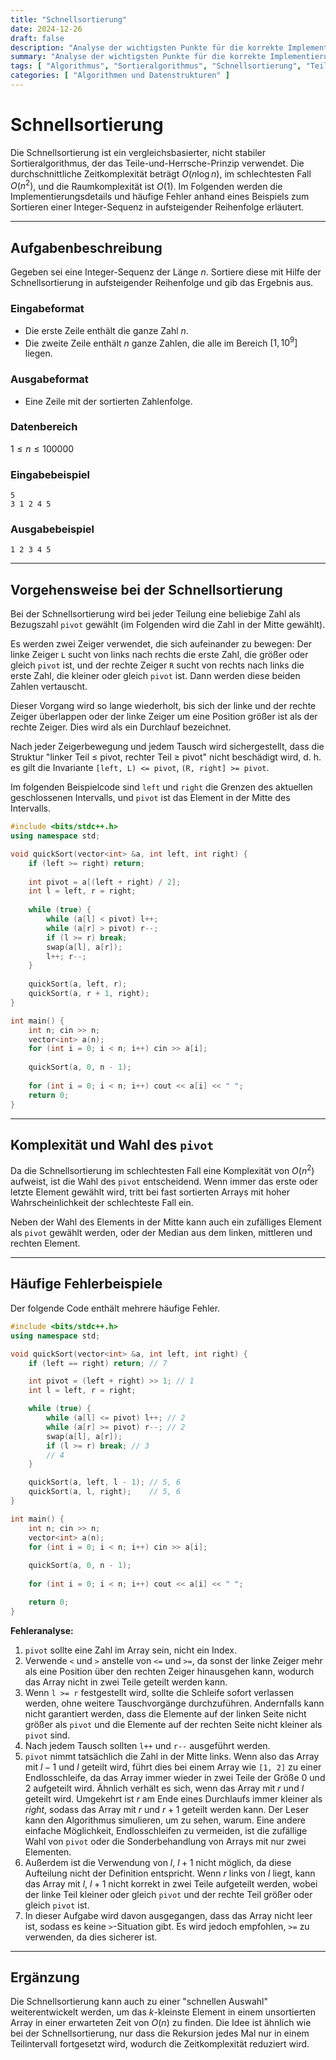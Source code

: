 ```yaml
---
title: "Schnellsortierung"
date: 2024-12-26
draft: false
description: "Analyse der wichtigsten Punkte für die korrekte Implementierung des Schnellsortierungsalgorithmus."
summary: "Analyse der wichtigsten Punkte für die korrekte Implementierung des Schnellsortierungsalgorithmus."
tags: [ "Algorithmus", "Sortieralgorithmus", "Schnellsortierung", "Teile-und-Herrsche-Algorithmus" ]
categories: [ "Algorithmen und Datenstrukturen" ]
---
```


# Schnellsortierung

Die Schnellsortierung ist ein vergleichsbasierter, nicht stabiler Sortieralgorithmus, der das Teile-und-Herrsche-Prinzip verwendet. Die durchschnittliche Zeitkomplexität beträgt $O(n\log n)$, im schlechtesten Fall $O(n^2)$, und die Raumkomplexität ist $O(1)$. Im Folgenden werden die Implementierungsdetails und häufige Fehler anhand eines Beispiels zum Sortieren einer Integer-Sequenz in aufsteigender Reihenfolge erläutert.

---

## Aufgabenbeschreibung

Gegeben sei eine Integer-Sequenz der Länge $n$. Sortiere diese mit Hilfe der Schnellsortierung in aufsteigender Reihenfolge und gib das Ergebnis aus.

### Eingabeformat

- Die erste Zeile enthält die ganze Zahl $n$.
- Die zweite Zeile enthält $n$ ganze Zahlen, die alle im Bereich $[1,10^9]$ liegen.

### Ausgabeformat

- Eine Zeile mit der sortierten Zahlenfolge.

### Datenbereich

$1 \leq n \leq 100000$

### Eingabebeispiel

```
5
3 1 2 4 5
```

### Ausgabebeispiel

```
1 2 3 4 5
```

---

## Vorgehensweise bei der Schnellsortierung

Bei der Schnellsortierung wird bei jeder Teilung eine beliebige Zahl als Bezugszahl `pivot` gewählt (im Folgenden wird die Zahl in der Mitte gewählt).

Es werden zwei Zeiger verwendet, die sich aufeinander zu bewegen: Der linke Zeiger `L` sucht von links nach rechts die erste Zahl, die größer oder gleich `pivot` ist, und der rechte Zeiger `R` sucht von rechts nach links die erste Zahl, die kleiner oder gleich `pivot` ist. Dann werden diese beiden Zahlen vertauscht.

Dieser Vorgang wird so lange wiederholt, bis sich der linke und der rechte Zeiger überlappen oder der linke Zeiger um eine Position größer ist als der rechte Zeiger. Dies wird als ein Durchlauf bezeichnet.

Nach jeder Zeigerbewegung und jedem Tausch wird sichergestellt, dass die Struktur "linker Teil ≤ pivot, rechter Teil ≥ pivot" nicht beschädigt wird, d. h. es gilt die Invariante `[left, L) <= pivot`, `(R, right] >= pivot`.

Im folgenden Beispielcode sind `left` und `right` die Grenzen des aktuellen geschlossenen Intervalls, und `pivot` ist das Element in der Mitte des Intervalls.

```cpp
#include <bits/stdc++.h>
using namespace std;

void quickSort(vector<int> &a, int left, int right) {
    if (left >= right) return;
    
    int pivot = a[(left + right) / 2];
    int l = left, r = right;
    
    while (true) {
        while (a[l] < pivot) l++;
        while (a[r] > pivot) r--;
        if (l >= r) break;
        swap(a[l], a[r]);
        l++; r--;
    }
    
    quickSort(a, left, r);
    quickSort(a, r + 1, right);
}

int main() {
    int n; cin >> n;
    vector<int> a(n);
    for (int i = 0; i < n; i++) cin >> a[i];
    
    quickSort(a, 0, n - 1);
    
    for (int i = 0; i < n; i++) cout << a[i] << " ";
    return 0;
}
```

---

## Komplexität und Wahl des `pivot`

Da die Schnellsortierung im schlechtesten Fall eine Komplexität von $O(n^2)$ aufweist, ist die Wahl des `pivot` entscheidend. Wenn immer das erste oder letzte Element gewählt wird, tritt bei fast sortierten Arrays mit hoher Wahrscheinlichkeit der schlechteste Fall ein.

Neben der Wahl des Elements in der Mitte kann auch ein zufälliges Element als `pivot` gewählt werden, oder der Median aus dem linken, mittleren und rechten Element.

---

## Häufige Fehlerbeispiele

Der folgende Code enthält mehrere häufige Fehler.

```cpp
#include <bits/stdc++.h>
using namespace std;

void quickSort(vector<int> &a, int left, int right) {
    if (left == right) return; // 7

    int pivot = (left + right) >> 1; // 1
    int l = left, r = right;

    while (true) {
        while (a[l] <= pivot) l++; // 2
        while (a[r] >= pivot) r--; // 2
        swap(a[l], a[r]);
        if (l >= r) break; // 3
        // 4
    }

    quickSort(a, left, l - 1); // 5, 6
    quickSort(a, l, right);    // 5, 6
}

int main() {
    int n; cin >> n;
    vector<int> a(n);
    for (int i = 0; i < n; i++) cin >> a[i];
    
    quickSort(a, 0, n - 1);
    
    for (int i = 0; i < n; i++) cout << a[i] << " ";

    return 0;
}
```

**Fehleranalyse:**

1. `pivot` sollte eine Zahl im Array sein, nicht ein Index.
2. Verwende `<` und `>` anstelle von `<=` und `>=`, da sonst der linke Zeiger mehr als eine Position über den rechten Zeiger hinausgehen kann, wodurch das Array nicht in zwei Teile geteilt werden kann.
3. Wenn `l >= r` festgestellt wird, sollte die Schleife sofort verlassen werden, ohne weitere Tauschvorgänge durchzuführen. Andernfalls kann nicht garantiert werden, dass die Elemente auf der linken Seite nicht größer als `pivot` und die Elemente auf der rechten Seite nicht kleiner als `pivot` sind.
4. Nach jedem Tausch sollten `l++` und `r--` ausgeführt werden.
5. `pivot` nimmt tatsächlich die Zahl in der Mitte links. Wenn also das Array mit $l - 1$ und $l$ geteilt wird, führt dies bei einem Array wie `[1, 2]` zu einer Endlosschleife, da das Array immer wieder in zwei Teile der Größe 0 und 2 aufgeteilt wird. Ähnlich verhält es sich, wenn das Array mit $r$ und $l$ geteilt wird. Umgekehrt ist $r$ am Ende eines Durchlaufs immer kleiner als $right$, sodass das Array mit $r$ und $r+1$ geteilt werden kann. Der Leser kann den Algorithmus simulieren, um zu sehen, warum. Eine andere einfache Möglichkeit, Endlosschleifen zu vermeiden, ist die zufällige Wahl von `pivot` oder die Sonderbehandlung von Arrays mit nur zwei Elementen.
6. Außerdem ist die Verwendung von $l$, $l+1$ nicht möglich, da diese Aufteilung nicht der Definition entspricht. Wenn $r$ links von $l$ liegt, kann das Array mit $l$, $l+1$ nicht korrekt in zwei Teile aufgeteilt werden, wobei der linke Teil kleiner oder gleich `pivot` und der rechte Teil größer oder gleich `pivot` ist.
7. In dieser Aufgabe wird davon ausgegangen, dass das Array nicht leer ist, sodass es keine `>`-Situation gibt. Es wird jedoch empfohlen, `>=` zu verwenden, da dies sicherer ist.

---

## Ergänzung

Die Schnellsortierung kann auch zu einer "schnellen Auswahl" weiterentwickelt werden, um das $k$-kleinste Element in einem unsortierten Array in einer erwarteten Zeit von $O(n)$ zu finden. Die Idee ist ähnlich wie bei der Schnellsortierung, nur dass die Rekursion jedes Mal nur in einem Teilintervall fortgesetzt wird, wodurch die Zeitkomplexität reduziert wird.